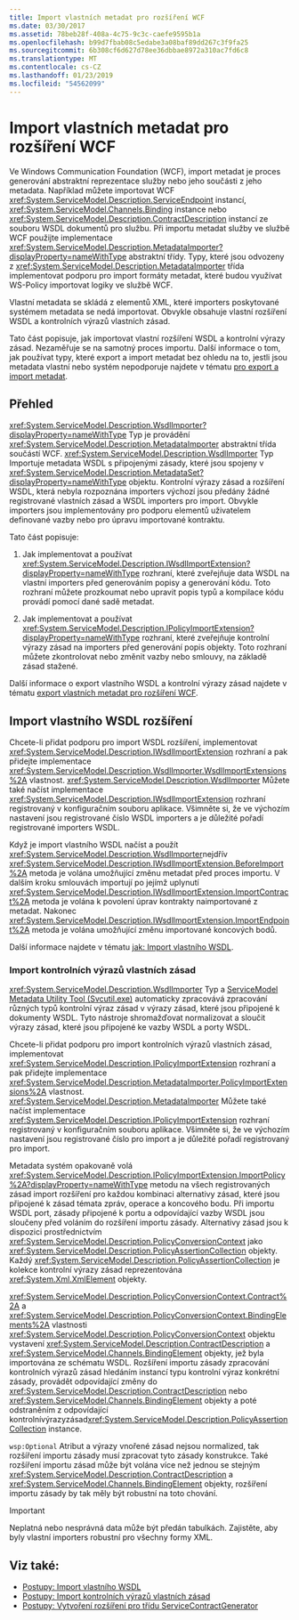 ```yaml
---
title: Import vlastních metadat pro rozšíření WCF
ms.date: 03/30/2017
ms.assetid: 78beb28f-408a-4c75-9c3c-caefe9595b1a
ms.openlocfilehash: b99d7fbab08c5edabe3a08baf89dd267c3f9fa25
ms.sourcegitcommit: 6b308cf6d627d78ee36dbbae8972a310ac7fd6c8
ms.translationtype: MT
ms.contentlocale: cs-CZ
ms.lasthandoff: 01/23/2019
ms.locfileid: "54562099"
---
```

# <a name="importing-custom-metadata-for-a-wcf-extension"></a>Import vlastních metadat pro rozšíření WCF
Ve Windows Communication Foundation (WCF), import metadat je proces generování abstraktní reprezentace služby nebo jeho součásti z jeho metadata. Například můžete importovat WCF <xref:System.ServiceModel.Description.ServiceEndpoint> instancí, <xref:System.ServiceModel.Channels.Binding> instance nebo <xref:System.ServiceModel.Description.ContractDescription> instancí ze souboru WSDL dokumentů pro službu. Při importu metadat služby ve službě WCF použijte implementace <xref:System.ServiceModel.Description.MetadataImporter?displayProperty=nameWithType> abstraktní třídy. Typy, které jsou odvozeny z <xref:System.ServiceModel.Description.MetadataImporter> třída implementovat podporu pro import formáty metadat, které budou využívat WS-Policy importovat logiky ve službě WCF.  
  
 Vlastní metadata se skládá z elementů XML, které importers poskytované systémem metadata se nedá importovat. Obvykle obsahuje vlastní rozšíření WSDL a kontrolních výrazů vlastních zásad.  
  
 Tato část popisuje, jak importovat vlastní rozšíření WSDL a kontrolní výrazy zásad. Nezaměřuje se na samotný proces importu. Další informace o tom, jak používat typy, které export a import metadat bez ohledu na to, jestli jsou metadata vlastní nebo systém nepodporuje najdete v tématu [pro export a import metadat](../../../../docs/framework/wcf/feature-details/exporting-and-importing-metadata.md).  
  
## <a name="overview"></a>Přehled  
 <xref:System.ServiceModel.Description.WsdlImporter?displayProperty=nameWithType> Typ je provádění <xref:System.ServiceModel.Description.MetadataImporter> abstraktní třída součástí WCF. <xref:System.ServiceModel.Description.WsdlImporter> Typ Importuje metadata WSDL s připojenými zásady, které jsou spojeny v <xref:System.ServiceModel.Description.MetadataSet?displayProperty=nameWithType> objektu. Kontrolní výrazy zásad a rozšíření WSDL, která nebyla rozpoznána importers výchozí jsou předány žádné registrované vlastních zásad a WSDL importers pro import. Obvykle importers jsou implementovány pro podporu elementů uživatelem definované vazby nebo pro úpravu importované kontraktu.  
  
 Tato část popisuje:  
  
1.  Jak implementovat a používat <xref:System.ServiceModel.Description.IWsdlImportExtension?displayProperty=nameWithType> rozhraní, které zveřejňuje data WSDL na vlastní importers před generováním popisy a generování kódu. Toto rozhraní můžete prozkoumat nebo upravit popis typů a kompilace kódu provádí pomocí dané sadě metadat.  
  
2.  Jak implementovat a používat <xref:System.ServiceModel.Description.IPolicyImportExtension?displayProperty=nameWithType> rozhraní, které zveřejňuje kontrolní výrazy zásad na importers před generování popis objekty. Toto rozhraní můžete zkontrolovat nebo změnit vazby nebo smlouvy, na základě zásad stažené.  
  
 Další informace o export vlastního WSDL a kontrolní výrazy zásad najdete v tématu [export vlastních metadat pro rozšíření WCF](../../../../docs/framework/wcf/extending/exporting-custom-metadata-for-a-wcf-extension.md).  
  
## <a name="importing-custom-wsdl-extensions"></a>Import vlastního WSDL rozšíření  
 Chcete-li přidat podporu pro import WSDL rozšíření, implementovat <xref:System.ServiceModel.Description.IWsdlImportExtension> rozhraní a pak přidejte implementace <xref:System.ServiceModel.Description.WsdlImporter.WsdlImportExtensions%2A> vlastnost. <xref:System.ServiceModel.Description.WsdlImporter> Můžete také načíst implementace <xref:System.ServiceModel.Description.IWsdlImportExtension> rozhraní registrovaný v konfiguračním souboru aplikace. Všimněte si, že ve výchozím nastavení jsou registrované číslo WSDL importers a je důležité pořadí registrované importers WSDL.  
  
 Když je import vlastního WSDL načíst a použít <xref:System.ServiceModel.Description.WsdlImporter>nejdřív <xref:System.ServiceModel.Description.IWsdlImportExtension.BeforeImport%2A> metoda je volána umožňující změnu metadat před proces importu. V dalším kroku smlouvách importují po jejímž uplynutí <xref:System.ServiceModel.Description.IWsdlImportExtension.ImportContract%2A> metoda je volána k povolení úprav kontrakty naimportované z metadat. Nakonec <xref:System.ServiceModel.Description.IWsdlImportExtension.ImportEndpoint%2A> metoda je volána umožňující změnu importované koncových bodů.  
  
 Další informace najdete v tématu [jak: Import vlastního WSDL](../../../../docs/framework/wcf/extending/how-to-import-custom-wsdl.md).  
  
### <a name="importing-custom-policy-assertions"></a>Import kontrolních výrazů vlastních zásad  
 <xref:System.ServiceModel.Description.WsdlImporter> Typ a [ServiceModel Metadata Utility Tool (Svcutil.exe)](../../../../docs/framework/wcf/servicemodel-metadata-utility-tool-svcutil-exe.md) automaticky zpracovává zpracování různých typů kontrolní výraz zásad v výrazy zásad, které jsou připojené k dokumenty WSDL. Tyto nástroje shromažďovat normalizovat a sloučit výrazy zásad, které jsou připojené ke vazby WSDL a porty WSDL.  
  
 Chcete-li přidat podporu pro import kontrolních výrazů vlastních zásad, implementovat <xref:System.ServiceModel.Description.IPolicyImportExtension> rozhraní a pak přidejte implementace <xref:System.ServiceModel.Description.MetadataImporter.PolicyImportExtensions%2A> vlastnost. <xref:System.ServiceModel.Description.MetadataImporter> Můžete také načíst implementace <xref:System.ServiceModel.Description.IPolicyImportExtension> rozhraní registrovaný v konfiguračním souboru aplikace. Všimněte si, že ve výchozím nastavení jsou registrované číslo pro import a je důležité pořadí registrovaný pro import.  
  
 Metadata systém opakovaně volá <xref:System.ServiceModel.Description.IPolicyImportExtension.ImportPolicy%2A?displayProperty=nameWithType> metodu na všech registrovaných zásad import rozšíření pro každou kombinaci alternativy zásad, které jsou připojené k zásad témata zpráv, operace a koncového bodu. Při importu WSDL port, zásady připojené k portu a odpovídající vazby WSDL jsou sloučeny před voláním do rozšíření importu zásady. Alternativy zásad jsou k dispozici prostřednictvím <xref:System.ServiceModel.Description.PolicyConversionContext> jako <xref:System.ServiceModel.Description.PolicyAssertionCollection> objekty. Každý <xref:System.ServiceModel.Description.PolicyAssertionCollection> je kolekce kontrolní výrazy zásad reprezentována <xref:System.Xml.XmlElement> objekty.  
  
 <xref:System.ServiceModel.Description.PolicyConversionContext.Contract%2A> a <xref:System.ServiceModel.Description.PolicyConversionContext.BindingElements%2A> vlastnosti <xref:System.ServiceModel.Description.PolicyConversionContext> objektu vystavení <xref:System.ServiceModel.Description.ContractDescription> a <xref:System.ServiceModel.Channels.BindingElement> objekty, jež byla importována ze schématu WSDL. Rozšíření importu zásady zpracování kontrolních výrazů zásad hledáním instancí typu kontrolní výraz konkrétní zásady, provádět odpovídající změny do <xref:System.ServiceModel.Description.ContractDescription> nebo <xref:System.ServiceModel.Channels.BindingElement> objekty a poté odstraněním z odpovídající kontrolnívýrazyzásad<xref:System.ServiceModel.Description.PolicyAssertionCollection> instance.  
  
 `wsp:Optional` Atribut a výrazy vnořené zásad nejsou normalized, tak rozšíření importu zásady musí zpracovat tyto zásady konstrukce. Také rozšíření importu zásad může být volána více než jednou se stejným <xref:System.ServiceModel.Description.ContractDescription> a <xref:System.ServiceModel.Channels.BindingElement> objekty, rozšíření importu zásady by tak měly být robustní na toto chování.  
  
> [!IMPORTANT]
>  Neplatná nebo nesprávná data může být předán tabulkách. Zajistěte, aby byly vlastní importers robustní pro všechny formy XML.  
  
## <a name="see-also"></a>Viz také:
- [Postupy: Import vlastního WSDL](../../../../docs/framework/wcf/extending/how-to-import-custom-wsdl.md)
- [Postupy: Import kontrolních výrazů vlastních zásad](../../../../docs/framework/wcf/extending/how-to-import-custom-policy-assertions.md)
- [Postupy: Vytvoření rozšíření pro třídu ServiceContractGenerator](../../../../docs/framework/wcf/extending/how-to-write-an-extension-for-the-servicecontractgenerator.md)
